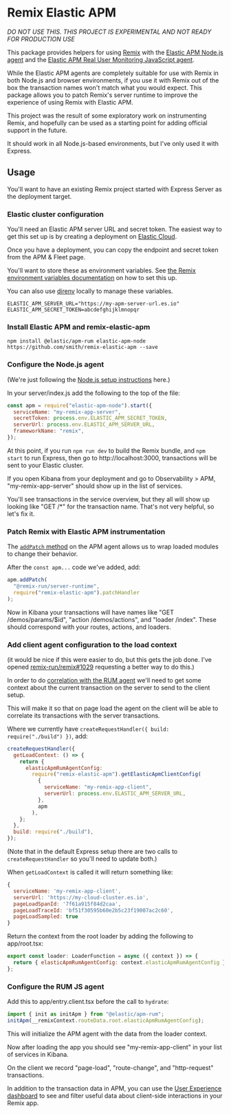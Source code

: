# Remix Elastic APM

_DO NOT USE THIS. THIS PROJECT IS EXPERIMENTAL AND NOT READY FOR PRODUCTION USE_

This package provides helpers for using [Remix](https://remix.run) with
the [Elastic APM Node.js agent](https://www.elastic.co/guide/en/apm/agent/nodejs/master/intro.html)
and the [Elastic APM Real User Monitoring JavaScript agent](https://www.elastic.co/guide/en/apm/agent/rum-js/5.x/intro.html).

While the Elastic APM agents are completely suitable for use with Remix in both
Node.js and browser environments, if you use it with Remix out of the box the
transaction names won't match what you would expect. This package allows you to
patch Remix's server runtime to improve the experience of using Remix with Elastic APM.

This project was the result of some exploratory work on instrumenting Remix, and
hopefully can be used as a starting point for adding official support in the future.

It should work in all Node.js-based environments, but I've only used it with Express.

## Usage

You'll want to have an existing Remix project started with Express Server as the deployment target.

### Elastic cluster configuration

You'll need an Elastic APM server URL and secret token. The easiest way to get this set up is by creating a deployment on [Elastic Cloud](https://www.elastic.co/cloud/).

Once you have a deployment, you can copy the endpoint and secret token from the APM & Fleet page.

You'll want to store these as environment variables. See [the Remix environment variables documentation](https://remix.run/docs/getting-started/v1/guides/envvars) on how to set this up.

You can also use [direnv](https://direnv.net/) locally to manage these variables.

```
ELASTIC_APM_SERVER_URL="https://my-apm-server-url.es.io"
ELASTIC_APM_SECRET_TOKEN=abcdefghijklmnopqr
```

### Install Elastic APM and remix-elastic-apm

`npm install @elastic/apm-rum elastic-apm-node https://github.com/smith/remix-elastic-apm --save`

### Configure the Node.js agent

(We're just following the [Node.js setup instructions](https://www.elastic.co/guide/en/apm/agent/nodejs/master/custom-stack.html) here.)

In your server/index.js add the following to the top of the file:

```js
const apm = require("elastic-apm-node").start({
  serviceName: "my-remix-app-server",
  secretToken: process.env.ELASTIC_APM_SECRET_TOKEN,
  serverUrl: process.env.ELASTIC_APM_SERVER_URL,
  frameworkName: "remix",
});
```

At this point, if you run `npm run dev` to build the Remix bundle, and `npm start` to run Express, then go to http://localhost:3000, transactions will be sent to your Elastic cluster.

If you open Kibana from your deployment and go to Observability > APM, "my-remix-app-server" should show up in the list of services.

You'll see transactions in the service overview, but they all will show up looking like "GET /\*" for the transaction name. That's not very helpful, so let's fix it.

### Patch Remix with Elastic APM instrumentation

The [`addPatch` method](https://www.elastic.co/guide/en/apm/agent/nodejs/master/agent-api.html#apm-add-patch) on the APM agent allows us to wrap loaded modules to change their behavior.

After the `const apm...` code we've added, add:

```js
apm.addPatch(
  "@remix-run/server-runtime",
  require("remix-elastic-apm").patchHandler
);
```

Now in Kibana your transactions will have names like "GET /demos/params/$id", "action /demos/actions", and "loader /index". These should correspond with your routes, actions, and loaders.

### Add client agent configuration to the load context

(it would be nice if this were easier to do, but this gets the job done. I've opened [remix-run/remix#1029](https://github.com/remix-run/remix/issues/1029) requesting a better way to do this.)

In order to do [correlation with the RUM agent](https://www.elastic.co/guide/en/apm/agent/nodejs/master/distributed-tracing.html#tracing-rum-correlation)
we'll need to get some context about the current transaction on the server to send to the client setup.

This will make it so that on page load the agent on the client will be able to correlate its transactions with the server transactions.

Where we currently have `createRequestHandler({ build: require("./build") })`, add:

```js
createRequestHandler({
  getLoadContext: () => {
    return {
      elasticApmRumAgentConfig:
        require("remix-elastic-apm").getElasticApmClientConfig(
          {
            serviceName: "my-remix-app-client",
            serverUrl: process.env.ELASTIC_APM_SERVER_URL,
          },
          apm
        ),
    };
  },
  build: require("./build"),
});
```

(Note that in the default Express setup there are two calls to `createRequestHandler` so you'll need to update both.)

When `getLoadContext` is called it will return something like:

```js
{
  serviceName: 'my-remix-app-client',
  serverUrl: 'https://my-cloud-cluster.es.io',
  pageLoadSpanId: '7f61a915f84d2caa',
  pageLoadTraceId: 'bf51f30595b60e2b5c23f19007ac2c60',
  pageLoadSampled: true
}
```

Return the context from the root loader by adding the following to app/root.tsx:

```js
export const loader: LoaderFunction = async ({ context }) => {
  return { elasticApmRumAgentConfig: context.elasticApmRumAgentConfig };
};
```

### Configure the RUM JS agent

Add this to app/entry.client.tsx before the call to `hydrate`:

```js
import { init as initApm } from "@elastic/apm-rum";
initApm(__remixContext.routeData.root.elasticApmRumAgentConfig);
```

This will initialize the APM agent with the data from the loader context.

Now after loading the app you should see "my-remix-app-client" in your list of services in Kibana.

On the client we record "page-load", "route-change", and "http-request" transactions.

In addition to the transaction data in APM, you can use the [User Experience dashboard](https://www.elastic.co/guide/en/observability/current/user-experience.html) to see and filter useful data about client-side interactions in your Remix app.
